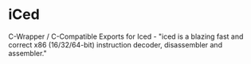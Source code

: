 # iCed
C-Wrapper / C-Compatible Exports for Iced - "iced is a blazing fast and correct x86 (16/32/64-bit) instruction decoder, disassembler and assembler."
